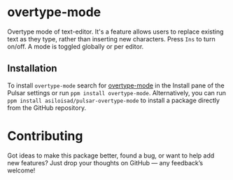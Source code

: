 # overtype-mode

Overtype mode of text-editor. It's a feature allows users to replace existing text as they type, rather than inserting new characters. Press `Ins` to turn on/off. A mode is toggled globally or per editor.

## Installation

To install `overtype-mode` search for [overtype-mode](https://web.pulsar-edit.dev/packages/overtype-mode) in the Install pane of the Pulsar settings or run `ppm install overtype-mode`. Alternatively, you can run `ppm install asiloisad/pulsar-overtype-mode` to install a package directly from the GitHub repository.

# Contributing

Got ideas to make this package better, found a bug, or want to help add new features? Just drop your thoughts on GitHub — any feedback’s welcome!

